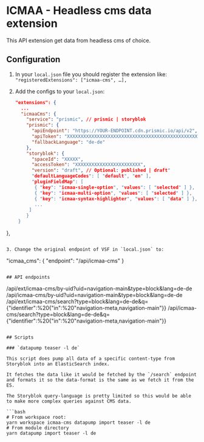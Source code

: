 # ICMAA - Headless cms data extension

This API extension get data from headless cms of choice.

## Configuration

1. In your `local.json` file you should register the extension like:
   `"registeredExtensions": ["icmaa-cms", …],`

2. Add the configs to your `local.json`:
   ```json
   "extensions": {
     ...
     "icmaaCms": {
       "service": "prismic", // prismic | storyblok
       "prismic": {
         "apiEndpoint": "https://YOUR-ENDPOINT.cdn.prismic.io/api/v2",
         "apiToken": "XXXXXXXXXXXXXXXXXXXXXXXXXXXXXXXXXXXXXXXXXXXXXXXXXXXXXXXXXXXXXXXXXXXXX",
         "fallbackLanguage": "de-de"
       },
       "storyblok": {
         "spaceId": "XXXXX",
         "accessToken": "XXXXXXXXXXXXXXXXXXXXXXXX",
         "version": "draft", // Optional: published | draft"
         "defaultLanguageCodes": [ "default", "en" ],
         "pluginFieldMap": [
          { "key": "icmaa-single-option", "values": [ "selected" ] },
          { "key": "icmaa-multi-option", "values": [ "selected" ] },
          { "key": "icmaa-syntax-highlighter", "values": [ "data" ] },
          ...
        ]
       }
    }
  },
   ```

3. Change the original endpoint of VSF in `local.json` to:
   ```
   "icmaa_cms": {
     "endpoint": "/api/icmaa-cms"
   }
   ```

## API endpoints
```
/api/ext/icmaa-cms/by-uid?uid=navigation-main&type=block&lang=de-de
/api/icmaa-cms/by-uid?uid=navigation-main&type=block&lang=de-de
/api/ext/icmaa-cms/search?type=block&lang=de-de&q={"identifier":%20{"in":%20"navigation-meta,navigation-main"}}
/api/icmaa-cms/search?type=block&lang=de-de&q={"identifier":%20{"in":%20"navigation-meta,navigation-main"}}
```

## Scripts

### `datapump teaser -l de`

This script does pump all data of a specific content-type from Storyblok into an ElasticSearch index.

It fetches the data like it would be fetched by the `/search` endpoint and formats it so the data-format is the same as we fetch it from the ES.

The Storyblok query-language is pretty limited so this would be able to make more complex queries against CMS data.

```bash
# From workspace root:
yarn workspace icmaa-cms datapump import teaser -l de
# From module directory
yarn datapump import teaser -l de
```
